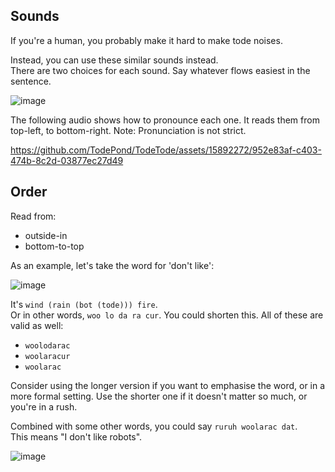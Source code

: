 ## Sounds

If you're a human, you probably make it hard to make tode noises.

Instead, you can use these similar sounds instead.<br>
There are two choices for each sound. Say whatever flows easiest in the sentence.

![image](https://github.com/TodePond/TodeTode/assets/15892272/0bb61d58-f57d-4321-bc87-f6984b2194a1)

The following audio shows how to pronounce each one. It reads them from top-left, to bottom-right. Note: Pronunciation is not strict.

https://github.com/TodePond/TodeTode/assets/15892272/952e83af-c403-474b-8c2d-03877ec27d49

## Order

Read from:
* outside-in
* bottom-to-top

As an example, let's take the word for 'don't like':

![image](https://github.com/TodePond/TodeTode/assets/15892272/773d6a15-082a-4042-950c-24692040ac47)

It's `wind (rain (bot (tode))) fire`.<br>
Or in other words, `woo lo da ra cur`.
You could shorten this. All of these are valid as well:
* `woolodarac`
* `woolaracur`
* `woolarac`

Consider using the longer version if you want to emphasise the word, or in a more formal setting. Use the shorter one if it doesn't matter so much, or you're in a rush.

Combined with some other words, you could say `ruruh woolarac dat`.<br>
This means "I don't like robots".

![image](https://github.com/TodePond/TodeTode/assets/15892272/6dbf961b-7c85-4977-9496-76f0e0506779)

